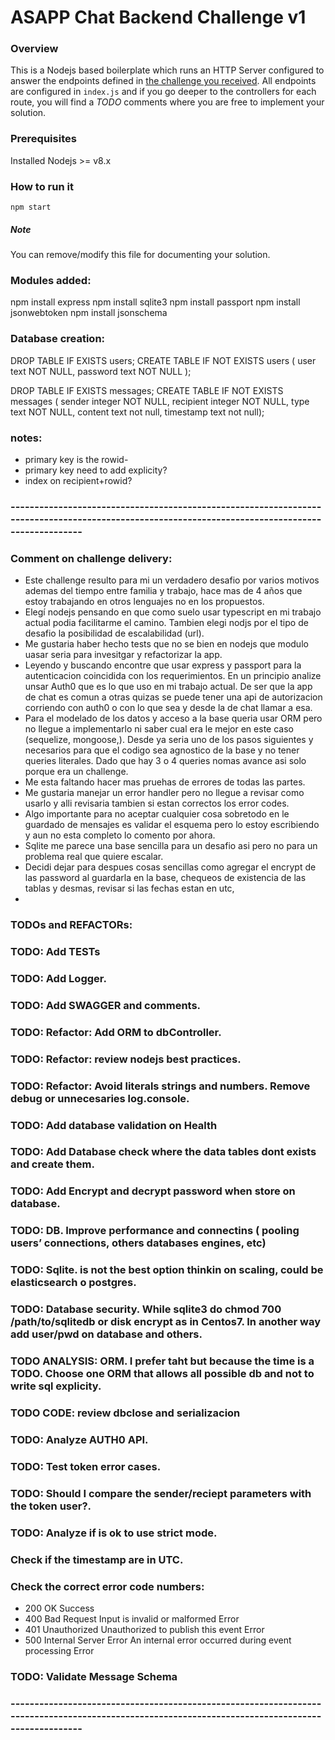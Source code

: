 # ASAPP Chat Backend Challenge v1
### Overview
This is a Nodejs based boilerplate which runs an HTTP Server configured to answer the endpoints defined in 
[the challenge you received](https://backend-challenge.asapp.engineering/).
All endpoints are configured in `index.js` and if you go deeper to the controllers
for each route, you will find a *TODO* comments where you are free to implement your solution.

### Prerequisites

Installed Nodejs >= v8.x

### How to run it

```
npm start
```

##### Note
You can remove/modify this file for documenting your solution.

### Modules added:
npm install express
npm install sqlite3
npm install passport
npm install jsonwebtoken
npm install jsonschema

### Database creation:
DROP TABLE IF EXISTS users;
CREATE TABLE IF NOT EXISTS users (
	user text NOT NULL,
	password text NOT NULL
);

DROP TABLE IF EXISTS messages;
CREATE TABLE IF NOT EXISTS messages (
	sender integer NOT NULL,
  recipient integer NOT NULL,
	type text NOT NULL,
	content text not null,
	timestamp text not null);
  
  ### notes:
  - primary key is the rowid- 
  - primary key need to add explicity?
  - index on recipient+rowid?

### -------------------------------------------------------------------------------------------------------------------------------------------------
### Comment on challenge delivery:
- Este challenge resulto para mi un verdadero desafio por varios motivos ademas del tiempo entre familia y trabajo, hace mas de 4 años que estoy trabajando
 en otros lenguajes no en los propuestos. 
- Elegí nodejs pensando en que como suelo usar typescript en mi trabajo actual podia facilitarme el camino. Tambien elegi nodjs por el tipo de desafio 
la posibilidad de escalabilidad (url).
- Me gustaria haber hecho tests que no se bien en nodejs que modulo uasar seria para invesitgar y refactorizar la app.
- Leyendo y buscando encontre que usar express y passport para la autenticacion coincidida con los requerimientos. En un principio analize unsar Auth0 que es lo que
uso en mi trabajo actual. De ser que la app de chat es comun a otras quizas se puede tener una api de autorizacion corriendo con auth0 o con lo que sea y desde la de
chat llamar a esa.
- Para el modelado de los datos y acceso a la base queria usar ORM pero no llegue a implementarlo ni saber cual era le mejor en este caso (sequelize, mongoose,).
Desde ya seria uno de los pasos siguientes y necesarios para que el codigo sea agnostico de la base y no tener queries literales. Dado que hay 3 o 4 queries nomas avance asi 
solo porque era un challenge.
- Me esta faltando hacer mas pruehas de errores de todas las partes.
- Me gustaria manejar un error handler pero no llegue a revisar como usarlo y alli revisaria tambien si estan correctos los error codes.
- Algo importante para no aceptar cualquier cosa sobretodo en le guardado de mensajes es validar el esquema pero lo estoy escribiendo y aun no esta completo lo comento por ahora.
- Sqlite me parece una base sencilla para un desafio asi pero no para un problema real que quiere escalar.
- Decidi dejar para despues cosas sencillas como agregar el encrypt de las password al guardarla en la base, chequeos de existencia de las tablas y desmas, revisar si las fechas estan en utc, 
- 

### TODOs and REFACTORs:
  ### TODO: Add TESTs
  ### TODO: Add Logger.
  ### TODO: Add SWAGGER and comments.
  ### TODO: Refactor: Add ORM to dbController.
  ### TODO: Refactor: review nodejs best practices.
  ### TODO: Refactor: Avoid literals strings and numbers. Remove debug or unnecesaries log.console.
  ### TODO: Add database validation on Health
  ### TODO: Add Database check where the data tables dont exists and create them.
  ### TODO: Add Encrypt and decrypt password when store on database.
  ### TODO: DB. Improve performance and connectins ( pooling users’ connections, others databases engines, etc)
  ###   TODO: Sqlite. is not the best option thinkin on scaling, could be elasticsearch o postgres.
  ###   TODO: Database security. While sqlite3 do chmod 700 /path/to/sqlitedb or disk encrypt as in Centos7. In another way add user/pwd on database and others.
  ###   TODO ANALYSIS: ORM. I prefer taht but because the time is a TODO. Choose one ORM that allows all possible db and not to write sql explicity.
  ###   TODO CODE: review dbclose and serializacion  
  ### TODO: Analyze AUTH0 API.
  ### TODO: Test token error cases.
  ### TODO: Should I compare the sender/reciept parameters with the token user?.
  ### TODO: Analyze if is ok to use strict mode.
  ### Check if the timestamp are in UTC.
  ### Check the correct error code numbers: 
  - 200	OK	Success	
  - 400	Bad Request	Input is invalid or malformed	Error
  - 401	Unauthorized	Unauthorized to publish this event	Error
  - 500	Internal Server Error	An internal error occurred during event processing	Error
  ### TODO: Validate Message Schema  
  ### -------------------------------------------------------------------------------------------------------------------------------------------------